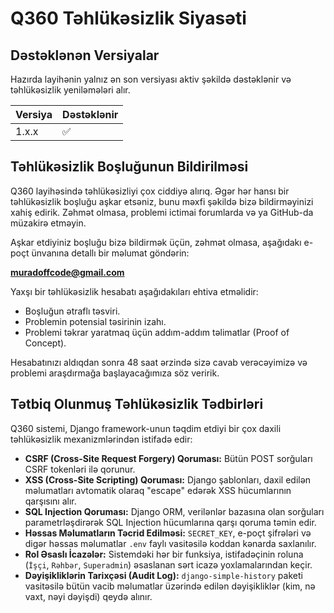 # Q360 Təhlükəsizlik Siyasəti

## Dəstəklənən Versiyalar

Hazırda layihənin yalnız ən son versiyası aktiv şəkildə dəstəklənir və təhlükəsizlik yeniləmələri alır.

| Versiya | Dəstəklənir          |
| ------- | ------------------ |
| 1.x.x   | :white_check_mark: |

## Təhlükəsizlik Boşluğunun Bildirilməsi

Q360 layihəsində təhlükəsizliyi çox ciddiyə alırıq. Əgər hər hansı bir təhlükəsizlik boşluğu aşkar etsəniz, bunu məxfi şəkildə bizə bildirməyinizi xahiş edirik. Zəhmət olmasa, problemi ictimai forumlarda və ya GitHub-da müzakirə etməyin.

Aşkar etdiyiniz boşluğu bizə bildirmək üçün, zəhmət olmasa, aşağıdakı e-poçt ünvanına detallı bir məlumat göndərin:

**muradoffcode@gmail.com**

Yaxşı bir təhlükəsizlik hesabatı aşağıdakıları ehtiva etməlidir:
- Boşluğun ətraflı təsviri.
- Problemin potensial təsirinin izahı.
- Problemi təkrar yaratmaq üçün addım-addım təlimatlar (Proof of Concept).

Hesabatınızı aldıqdan sonra 48 saat ərzində sizə cavab verəcəyimizə və problemi araşdırmağa başlayacağımıza söz veririk.

## Tətbiq Olunmuş Təhlükəsizlik Tədbirləri

Q360 sistemi, Django framework-unun təqdim etdiyi bir çox daxili təhlükəsizlik mexanizmlərindən istifadə edir:
- **CSRF (Cross-Site Request Forgery) Qoruması:** Bütün POST sorğuları CSRF tokenləri ilə qorunur.
- **XSS (Cross-Site Scripting) Qoruması:** Django şablonları, daxil edilən məlumatları avtomatik olaraq "escape" edərək XSS hücumlarının qarşısını alır.
- **SQL Injection Qoruması:** Django ORM, verilənlər bazasına olan sorğuları parametrləşdirərək SQL Injection hücumlarına qarşı qoruma təmin edir.
- **Həssas Məlumatların Təcrid Edilməsi:** `SECRET_KEY`, e-poçt şifrələri və digər həssas məlumatlar `.env` faylı vasitəsilə koddan kənarda saxlanılır.
- **Rol Əsaslı İcazələr:** Sistemdəki hər bir funksiya, istifadəçinin roluna (`İşçi`, `Rəhbər`, `Superadmin`) əsaslanan sərt icazə yoxlamalarından keçir.
- **Dəyişikliklərin Tarixçəsi (Audit Log):** `django-simple-history` paketi vasitəsilə bütün vacib məlumatlar üzərində edilən dəyişikliklər (kim, nə vaxt, nəyi dəyişdi) qeydə alınır.
